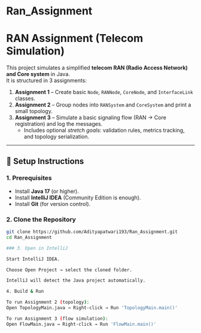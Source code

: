 # Ran_Assignment

# RAN Assignment (Telecom Simulation)

This project simulates a simplified **telecom RAN (Radio Access Network) and Core system** in Java.  
It is structured in 3 assignments:

1. **Assignment 1** – Create basic `Node`, `RANNode`, `CoreNode`, and `InterfaceLink` classes.  
2. **Assignment 2** – Group nodes into `RANSystem` and `CoreSystem` and print a small topology.  
3. **Assignment 3** – Simulate a basic signaling flow (RAN → Core registration) and log the messages.  
   - Includes optional *stretch goals*: validation rules, metrics tracking, and topology serialization.


---

## 🚀 Setup Instructions

### 1. Prerequisites
- Install **Java 17** (or higher).
- Install **IntelliJ IDEA** (Community Edition is enough).
- Install **Git** (for version control).

### 2. Clone the Repository
```bash
git clone https://github.com/Adityapatwari193/Ran_Assignment.git
cd Ran_Assignment

### 3. Open in IntelliJ

Start IntelliJ IDEA.

Choose Open Project → select the cloned folder.

IntelliJ will detect the Java project automatically.

4. Build & Run

To run Assignment 2 (topology):
Open TopologyMain.java → Right-click → Run 'TopologyMain.main()'

To run Assignment 3 (flow simulation):
Open FlowMain.java → Right-click → Run 'FlowMain.main()'

